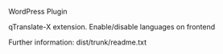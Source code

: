 WordPress Plugin

qTranslate-X extension. Enable/disable languages on frontend

Further information: dist/trunk/readme.txt 